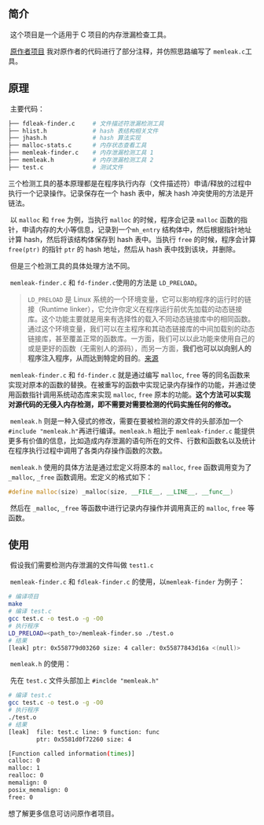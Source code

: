 ## 简介

​		这个项目是一个适用于 C 项目的内存泄漏检查工具。

​     [原作者项目](https://github.com/efficios/memleak-finder) 我对原作者的代码进行了部分注释，并仿照思路编写了 `memleak.c`工具。

## 原理

​		主要代码：

```bash
├── fdleak-finder.c 	# 文件描述符泄漏检测工具
├── hlist.h				# hash 表结构相关文件
├── jhash.h				# hash 算法实现
├── malloc-stats.c		# 内存状态查看工具
├── memleak-finder.c	# 内存泄漏检测工具 1
├── memleak.h 			# 内存泄漏检测工具 2
├── test.c 				# 测试文件
```

​		三个检测工具的基本原理都是在程序执行内存（文件描述符）申请/释放的过程中执行一个记录操作。记录保存在一个 hash 表中，解决 hash 冲突使用的方法是开链法。

​		以 `malloc` 和 `free` 为例，当执行 `malloc` 的时候，程序会记录 `malloc` 函数的指针，申请内存的大小等信息，记录到一个`mh_entry` 结构体中，然后根据指针地址计算 hash，然后将该结构体保存到 hash 表中。当执行 `free` 的时候，程序会计算 `free(ptr)` 的指针 `ptr` 的 hash 地址，然后从 hash 表中找到该块，并删除。

​		但是三个检测工具的具体处理方法不同。

​		`memleak-finder.c` 和 `fd-finder.c`使用的方法是 `LD_PRELOAD`。

> `LD_PRELOAD` 是 Linux 系统的一个环境变量，它可以影响程序的运行时的链接（Runtime linker），它允许你定义在程序运行前优先加载的动态链接库。这个功能主要就是用来有选择性的载入不同动态链接库中的相同函数。通过这个环境变量，我们可以在主程序和其动态链接库的中间加载别的动态链接库，甚至覆盖正常的函数库。一方面，我们可以以此功能来使用自己的或是更好的函数（无需别人的源码），而另一方面，**我们也可以以向别人的程序注入程序，从而达到特定的目的**。[来源](https://www.cnblogs.com/net66/p/5609026.html)

​		`memleak-finder.c` 和 `fd-finder.c` 就是通过编写 `malloc`, `free` 等的同名函数来实现对原本的函数的替换。在被重写的函数中实现记录内存操作的功能，并通过使用函数指针调用系统动态库来实现 `malloc`, `free` 原本的功能。**这个方法可以实现对源代码的无侵入内存检测，即不需要对需要检测的代码实施任何的修改。**

​		`memleak.h` 则是一种入侵式的修改，需要在要被检测的源文件的头部添加一个 `#include "memleak.h"`再进行编译。`memleak.h` 相比于 `memleak-finder.c` 能提供更多有价值的信息，比如造成内存泄漏的语句所在的文件、行数和函数名以及统计在程序执行过程中调用了各类内存操作函数的次数。

​		`memleak.h` 使用的具体方法是通过宏定义将原本的 `malloc`, `free` 函数调用变为了 `_malloc`, `_free` 函数调用。宏定义的格式如下：

```c++
#define malloc(size) _malloc(size, __FILE__, __LINE__, __func__)
```

​		然后在 `_malloc`, `_free` 等函数中进行记录内存操作并调用真正的 `malloc`, `free` 等函数。

## 使用

​    假设我们需要检测内存泄漏的文件叫做 `test1.c`

​    `memleak-finder.c` 和 `fdleak-finder.c` 的使用，以`memleak-finder` 为例子：

```bash
# 编译项目
make
# 编译 test.c
gcc test.c -o test.o -g -O0
# 执行程序
LD_PRELOAD=<path_to>/memleak-finder.so ./test.o
# 结果
[leak] ptr: 0x558779d03260 size: 4 caller: 0x55877843d16a <(null)>
```

​    `memleak.h` 的使用：

​    先在 `test.c` 文件头部加上 `#inclde "memleak.h"`

```bash
# 编译 test.c
gcc test.c -o test.o -g -O0
# 执行程序
./test.o
# 结果
[leak]  file: test.c line: 9 function: func
        ptr: 0x5581d0f72260 size: 4

[Function called information(times)]
calloc: 0
malloc: 1
realloc: 0
memalign: 0
posix_memalign: 0
free: 0
```

想了解更多信息可访问原作者项目。
